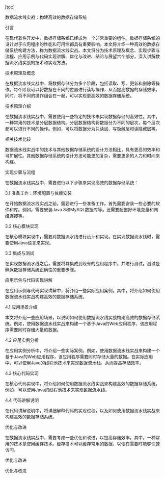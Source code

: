 
[toc]                    
                
                
数据流水线实战：构建高效的数据存储系统

引言

在现代软件开发中，数据存储系统已经成为一个非常重要的组件。数据存储系统的设计对于应用程序的性能和可用性都具有重要影响。本文将介绍一种高效的数据存储系统构建方法，称为数据流水线实战。本文将分为技术原理及概念、实现步骤与流程、应用示例与代码实现讲解、优化与改进、结论与展望六个部分，深入讲解数据流水线实战的技术和实现方法。

技术原理及概念

在数据流水线实战中，将数据存储分为多个阶段，包括读取、写、更新和删除等操作。每个阶段可以将数据在不同的位置进行读写操作，从而提高数据的存储效率。同时，将不同的操作组合在一起，可以实现更高效的数据存储系统。

技术原理介绍

在数据流水线实战中，需要使用一些特定的技术来实现数据存储的高效性。其中，一种常用的技术是分层数据结构。分层数据结构将数据分为不同的层次，每个层次都可以进行不同的操作。例如，可以将数据分为只读层、写隐藏层和读隐藏层等。

相关技术比较

数据流水线实战中的技术与其他数据存储系统的设计方法相比，具有更高的效率和可扩展性。其他数据存储系统的设计方法可能更加复杂，需要更多的人力和时间来构建。

实现步骤与流程

在数据流水线实战中，需要进行以下步骤来实现高效的数据存储系统：

3.1 准备工作：环境配置与依赖安装

在开始数据流水线实战之前，需要进行一些准备工作。首先需要安装一些必要的软件和库。例如，需要安装Java 8和MySQL数据库等。还需要配置好环境变量和网络连接等。

3.2 核心模块实现

在核心模块实现中，需要对数据流水线进行设计和实现。在实现数据流水线时，需要使用Java语言来实现。

3.3 集成与测试

在实现数据流水线之后，需要将其集成到现有的应用程序中，并进行测试。测试是确保数据存储系统正确性的重要步骤。

应用示例与代码实现讲解

在应用示例与代码实现讲解中，将介绍一些实际应用案例。其中，将介绍如何使用数据流水线实战构建高效的数据存储系统。

4.1 应用场景介绍

本文将介绍一些应用场景，以说明如何使用数据流水线实战构建高效的数据存储系统。例如，使用数据流水线实战来构建一个基于Java的Web应用程序，该应用程序需要同时存储大量的数据。

4.2 应用实例分析

在应用实例分析中，将介绍一些实际案例。例如，使用数据流水线实战来构建一个基于Java的Web应用程序，该应用程序需要同时存储大量的数据。在实际应用中，可以使用Java的线程池技术来实现数据流水线，从而提高存储效率。

4.3 核心代码实现

在核心代码实现中，将介绍如何使用数据流水线实战来构建高效的数据存储系统。例如，可以使用Java的线程池技术来实现数据流水线。

4.4 代码讲解说明

在代码讲解说明中，将详细解释代码的实现过程，以及如何使用数据流水线实战来构建高效的数据存储系统。

优化与改进

在数据流水线实战中，需要考虑一些优化和改进，以提高存储效率。其中，一种常用的技术是使用缓存技术。缓存技术可以缓存常用的数据，以便在需要时能够快速访问。

优化与改进

优化与改进

